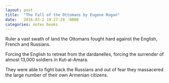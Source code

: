 ```yaml
---
layout: post
title:  "The Fall of the Ottomans by Eugene Rogan"
date:   2016-03-2 19:27:29 -0800
categories: notes books
---
```


Ruler a vast swath of land the Ottomans fought hard against the English,
French and Russians.

Forcing the English to retreat from the dardanelles, forcing the surrender of
almost 13,000 soldiers in Kut-al-Amara.

They were able to fight back the Russians and out of fear they massacered
the large number of their own Armenian citizens.
